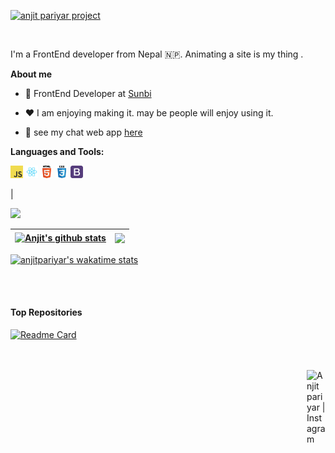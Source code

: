 <p><a href="https://digitalghumti.com/"><img src="https://res.cloudinary.com/dem2xvk2e/image/upload/v1631633660/animation_640_ktk8ht21_l7zm5y.gif" alt="anjit pariyar project"/></a></p>

<br />

I'm a FrontEnd developer from Nepal 🇳🇵. Animating a site is my thing .

**About me**

- 💼 FrontEnd Developer at [Sunbi](https://thesunbi.com/)

- ❤️ I am enjoying making it. may be people will enjoy using it.

- 💬 see my chat web app [here](https://chat-25704.web.app/)

**Languages and Tools:**

<code><img height="20" src="https://raw.githubusercontent.com/github/explore/80688e429a7d4ef2fca1e82350fe8e3517d3494d/topics/javascript/javascript.png"></code>
<code><img height="20" src="https://raw.githubusercontent.com/github/explore/80688e429a7d4ef2fca1e82350fe8e3517d3494d/topics/react/react.png"></code>
<code><img height="20" src="https://raw.githubusercontent.com/github/explore/80688e429a7d4ef2fca1e82350fe8e3517d3494d/topics/html/html.png"></code>
<code><img height="20" src="https://raw.githubusercontent.com/github/explore/80688e429a7d4ef2fca1e82350fe8e3517d3494d/topics/css/css.png"></code>
<code><img height="20" src="https://raw.githubusercontent.com/github/explore/80688e429a7d4ef2fca1e82350fe8e3517d3494d/topics/bootstrap/bootstrap.png"></code>

|

![](https://komarev.com/ghpvc/?username=anjitpariyar&color=4D4AF7)

| <a href="https://github.com/anjitpariyar/github-readme-stats"><img align="center" src="https://github-readme-stats.vercel.app/api?username=anjitpariyar&show_icons=true&include_all_commits=true&theme=buefy&hide_border=true" alt="Anjit's github stats" /></a> | <a href="https://github.com/anjitpariyar/github-readme-stats"><img align="center" src="https://github-readme-stats.vercel.app/api/top-langs/?username=anjitpariyar&layout=compact&theme=buefy&hide_border=true" /></a> |
| ---------------------------------------------------------------------------------------------------------------------------------------------------------------------------------------------------------------------------------------------------------------- | ---------------------------------------------------------------------------------------------------------------------------------------------------------------------------------------------------------------------- |

[![anjitpariyar's wakatime stats](https://github-readme-stats.vercel.app/api/wakatime?username=anjitpariyar)](https://github.com/anjitpariyar/github-readme-stats)

<br />
<br />

#### Top Repositories

[![Readme Card](https://github-readme-stats.vercel.app/api/pin/?username=anjitpariyar&repo=github-readme-stats)](https://github.com/anjitpariyar/github-readme-stats)

<br />
<br />

<a href="https://www.instagram.com/limbo_anj/" target="\_blank">
<img align="right" alt="Anjit pariyar | Instagram" width="30px"  src="https://instagram.fktm8-1.fna.fbcdn.net/v/t51.2885-19/s320x320/203019087_3969530746500786_7930596639916235962_n.jpg?_nc_ht=instagram.fktm8-1.fna.fbcdn.net&_nc_ohc=FtyLeoqmVmgAX8wq3Xw&edm=ABfd0MgBAAAA&ccb=7-4&oh=003e474cc162f840ff897a9d19a6ab5b&oe=6146DB33&_nc_sid=7bff83" />
</a>
